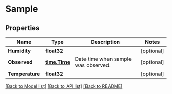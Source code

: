 # Sample

## Properties

Name | Type | Description | Notes
------------ | ------------- | ------------- | -------------
**Humidity** | **float32** |  | [optional] 
**Observed** | [**time.Time**](time.Time.md) | Date time when sample was observed. | [optional] 
**Temperature** | **float32** |  | [optional] 

[[Back to Model list]](../README.md#documentation-for-models) [[Back to API list]](../README.md#documentation-for-api-endpoints) [[Back to README]](../README.md)


